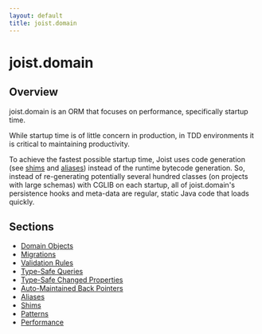 ```yaml
---
layout: default
title: joist.domain
---
```


joist.domain
============

Overview
--------

joist.domain is an ORM that focuses on performance, specifically startup time.

While startup time is of little concern in production, in TDD environments it is critical to maintaining productivity.

To achieve the fastest possible startup time, Joist uses code generation (see [shims](./ormShims.html) and [aliases](./ormAliases.html)) instead of the runtime bytecode generation. So, instead of re-generating potentially several hundred classes (on projects with large schemas) with CGLIB on each startup, all of joist.domain's persistence hooks and meta-data are regular, static Java code that loads quickly. 

Sections
--------

* [Domain Objects](ormDomainObjects.html)
* [Migrations](ormMigrations.html)
* [Validation Rules](ormValidationRules.html)
* [Type-Safe Queries](ormTypeSafeQueries.html)
* [Type-Safe Changed Properties](ormTypeSafeChangedProperties.html)
* [Auto-Maintained Back Pointers](ormBackPointers.html)
* [Aliases](ormAliases.html)
* [Shims](ormShims.html)
* [Patterns](ormPatterns.html)
* [Performance](ormPerformance.html)


